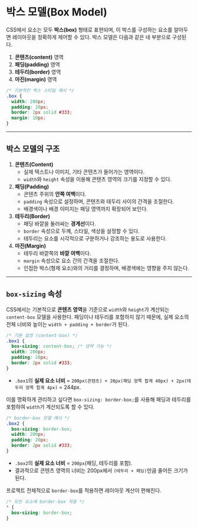 # 박스 모델(Box Model)

CSS에서 요소는 모두 **박스(box)** 형태로 표현되며, 이 박스를 구성하는 요소를 알아두면 레이아웃을 정확하게 제어할 수 있다. 박스 모델은 다음과 같은 네 부분으로 구성된다.

1. **콘텐츠(content)** 영역
2. **패딩(padding)** 영역
3. **테두리(border)** 영역
4. **마진(margin)** 영역

```css
/* 기본적인 박스 스타일 예시 */
.box {
  width: 200px;
  padding: 20px;
  border: 2px solid #333;
  margin: 10px;
}
```

---

## 박스 모델의 구조

1. **콘텐츠(Content)**
    - 실제 텍스트나 이미지, 기타 콘텐츠가 들어가는 영역이다.
    - `width`와 `height` 속성을 이용해 콘텐츠 영역의 크기를 지정할 수 있다.
2. **패딩(Padding)**
    - 콘텐츠 주위의 **안쪽 여백**이다.
    - `padding` 속성으로 설정하며, 콘텐츠와 테두리 사이의 간격을 조절한다.
    - 배경색이나 배경 이미지는 패딩 영역까지 확장되어 보인다.
3. **테두리(Border)**
    - 패딩 바깥을 둘러싸는 **경계선**이다.
    - `border` 속성으로 두께, 스타일, 색상을 설정할 수 있다.
    - 테두리는 요소를 시각적으로 구분하거나 강조하는 용도로 사용한다.
4. **마진(Margin)**
    - 테두리 바깥쪽의 **바깥 여백**이다.
    - `margin` 속성으로 요소 간의 간격을 조절한다.
    - 인접한 박스(형제 요소)와의 거리를 결정하며, 배경색에는 영향을 주지 않는다.

----

## `box-sizing` 속성

CSS에서는 기본적으로 **콘텐츠 영역**을 기준으로 `width`와 `height`가 계산되는 `content-box` 모델을 사용한다. 패딩이나 테두리를 포함하지 않기 때문에, 실제 요소의 전체 너비와 높이는 `width + padding + border`가 된다.

```css
/* 기본 설정 (content-box) */
.box1 {
  box-sizing: content-box; /* 생략 가능 */
  width: 200px;
  padding: 20px;
  border: 2px solid #333;
}
```

- `.box1`의 **실제 요소 너비** = `200px(콘텐츠) + 20px(패딩 양쪽 합계 40px) + 2px(테두리 양쪽 합계 4px)` = 244px.

이를 명확하게 관리하고 싶다면 `box-sizing: border-box;`를 사용해 패딩과 테두리를 포함하여 `width`가 계산되도록 할 수 있다.

```css
/* border-box 모델 예시 */
.box2 {
  box-sizing: border-box;
  width: 200px;
  padding: 20px;
  border: 2px solid #333;
}
```

- `.box2`의 **실제 요소 너비** = `200px`(패딩, 테두리를 포함).
- 결과적으로 콘텐츠 영역의 너비는 200px에서 `(테두리 + 패딩)`만큼 줄어든 크기가 된다.

프로젝트 전체적으로 `border-box`를 적용하면 레이아웃 계산이 편해진다.

```css
/* 모든 요소에 border-box 적용 */
* {
  box-sizing: border-box;
}
```